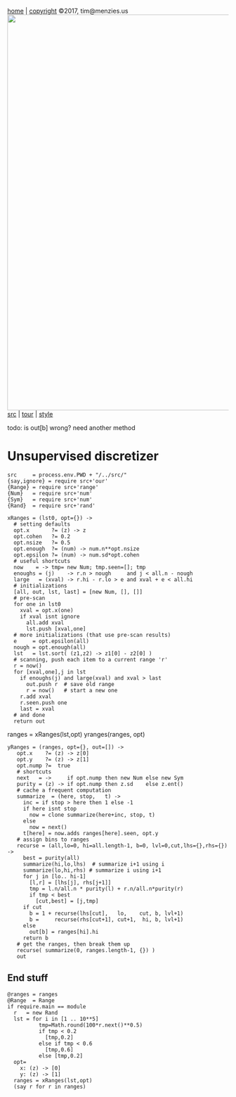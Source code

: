 [home](http://tiny.cc/koff) |
[copyright](https://github.com/koffee/script/blob/master/LICENSE.md) &copy;2017, tim&commat;menzies.us<br>
[<img width=900 src=https://raw.githubusercontent.com/koffee/script/master/img/head.jpg>](http://tiny.cc/koff)<br>
[src](https://github.com/koffee/script/tree/master/lib) |
[tour](https://github.com/koffee/script/blob/master/docs/TOUR.md) |
[style](https://github.com/koffee/script/blob/master/docs/STYLE.md)

todo: is out[b] wrong? need another method

# Unsupervised  discretizer

    src     = process.env.PWD + "/../src/"
    {say,ignore} = require src+'our'
    {Range} = require src+'range'
    {Num}   = require src+'num'
    {Sym}   = require src+'num'
    {Rand}  = require src+'rand'

    xRanges = (lst0, opt={}) ->
      # setting defaults
      opt.x       ?= (z) -> z
      opt.cohen   ?= 0.2
      opt.nsize   ?= 0.5
      opt.enough  ?= (num) -> num.n**opt.nsize
      opt.epsilon ?= (num) -> num.sd*opt.cohen
      # useful shortcuts
      now    = -> tmp= new Num; tmp.seen=[]; tmp
      enoughs = (j)    -> r.n > nough     and j < all.n - nough
      large   = (xval) -> r.hi - r.lo > e and xval + e < all.hi
      # initializations
      [all, out, lst, last] = [new Num, [], []]
      # pre-scan 
      for one in lst0
        xval = opt.x(one)
        if xval isnt ignore
          all.add xval
          lst.push [xval,one]
      # more initializations (that use pre-scan results)
      e     = opt.epsilon(all)
      nough = opt.enough(all)
      lst   = lst.sort( (z1,z2) -> z1[0] - z2[0] )
      # scanning, push each item to a current range 'r' 
      r = now() 
      for [xval,one],j in lst
        if enoughs(j) and large(xval) and xval > last
          out.push r  # save old range
          r = now()   # start a new one
        r.add xval
        r.seen.push one
        last = xval
      # and done
      return out

ranges = xRanges(lst,opt)
yranges(ranges, opt)

    yRanges = (ranges, opt={}, out=[]) ->
       opt.x    ?= (z) -> z[0]
       opt.y    ?= (z) -> z[1]
       opt.nump ?=  true
       # shortcuts
       next   = ->     if opt.nump then new Num else new Sym
       purity = (z) -> if opt.nump then z.sd    else z.ent()
       # cache a frequent computation
       summarize  = (here, stop,   t) ->
         inc = if stop > here then 1 else -1
         if here isnt stop
           now = clone summarize(here+inc, stop, t)
         else
           now = next()
         t[here] = now.adds ranges[here].seen, opt.y
       # assign bins to ranges
       recurse = (all,lo=0, hi=all.length-1, b=0, lvl=0,cut,lhs={},rhs={}) ->
         best = purity(all)
         summarize(hi,lo,lhs)  # summarize i+1 using i
         summarize(lo,hi,rhs) # summarize i using i+1
         for j in [lo.. hi-1]
           [l,r] = [lhs[j], rhs[j+1]]
           tmp = l.n/all.n * purity(l) + r.n/all.n*purity(r)
           if tmp < best
             [cut,best] = [j,tmp]
         if cut
           b = 1 + recurse(lhs[cut],   lo,    cut, b, lvl+1)
           b =     recurse(rhs[cut+1], cut+1,  hi, b, lvl+1)
         else
           out[b] = ranges[hi].hi
         return b
       # get the ranges, then break them up
       recurse( summarize(0, ranges.length-1, {}) )
       out

## End stuff

    @ranges = ranges
    @Range  = Range
    if require.main == module
      r   = new Rand
      lst = for i in [1 .. 10**5]
              tmp=Math.round(100*r.next()**0.5)
              if tmp < 0.2 
                [tmp,0.2]
              else if tmp < 0.6 
                [tmp,0.6]
              else [tmp,0.2]
      opt= 
        x: (z) -> [0]
        y: (z) -> [1]
      ranges = xRanges(lst,opt)
      (say r for r in ranges)

